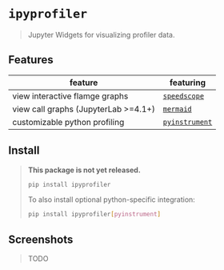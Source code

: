 # `ipyprofiler`

> Jupyter Widgets for visualizing profiler data.

## Features

| feature                              | featuring                      |
| ------------------------------------ | ------------------------------ |
| view interactive flamge graphs       | [`speedscope`][speedscope]     |
| view call graphs (JupyterLab >=4.1+) | [`mermaid`][mermaid]           |
| customizable python profiling        | [`pyinstrument`][pyinstrument] |

[speedscope]: https://github.com/jlfwong/speedscope
[pyinstrument]: https://github.com/joerick/pyinstrument
[mermaid]: https://github.com/mermaid-js/mermaid

## Install

> **This package is not yet released.**
>
> ```bash
> pip install ipyprofiler
> ```
>
> To also install optional python-specific integration:
>
> ```bash
> pip install ipyprofiler[pyinstrument]
> ```

## Screenshots

> TODO
